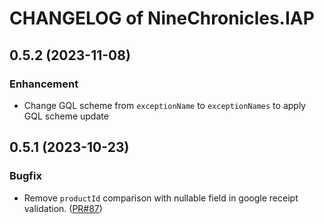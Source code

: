 # CHANGELOG of NineChronicles.IAP

## 0.5.2 (2023-11-08)

### Enhancement

- Change GQL scheme from `exceptionName` to `exceptionNames` to apply GQL scheme update


## 0.5.1 (2023-10-23)

### Bugfix

- Remove `productId` comparison with nullable field in google receipt
  validation. ([PR#87](https://github.com/planetarium/NineChronicles.IAP/pull/87))
